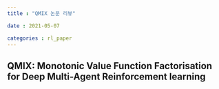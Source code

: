 ```yaml
---
title : "QMIX 논문 리뷰"

date : 2021-05-07

categories : rl_paper
---
```


## QMIX: Monotonic Value Function Factorisation for Deep Multi-Agent Reinforcement learning
